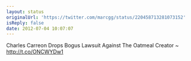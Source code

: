 ```yaml
---
layout: status
originalUrl: 'https://twitter.com/marcgg/status/220458713281073152'
isReply: false
date: 2012-07-04 10:07:07
---
```


Charles Carreon Drops Bogus Lawsuit Against The Oatmeal Creator ~ http://t.co/ONCWYDw1
